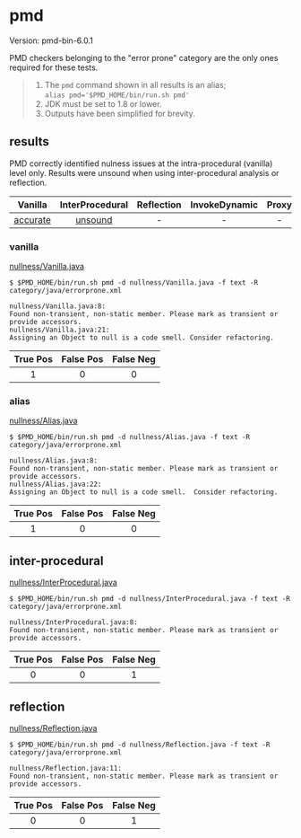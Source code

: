
# pmd

Version: pmd-bin-6.0.1

PMD checkers belonging to the "error prone" category are the only ones required for these tests.

> 1. The `pmd` command shown in all results is an alias; <br>
> `alias pmd='$PMD_HOME/bin/run.sh pmd'`
> 2. JDK must be set to 1.8 or lower.
> 3. Outputs have been simplified for brevity.

## results

PMD correctly identified nulness issues at the intra-procedural (vanilla) level only. Results were unsound when using inter-procedural analysis or reflection.

| Vanilla | InterProcedural | Reflection | InvokeDynamic | Proxy |
| :---: | :---: | :---: | :---: | :---: |
| [accurate](https://github.com/michaelemery/staticanalysis/blob/master/checker/nullness/pmd.md#vanilla) | [unsound](https://github.com/michaelemery/staticanalysis/blob/master/checker/nullness/pmd.md#inter-procedural) | - | - | - |

### vanilla

[nullness/Vanilla.java](https://github.com/michaelemery/staticanalysis/blob/master/checker/nullness/Vanilla.java)

```
$ $PMD_HOME/bin/run.sh pmd -d nullness/Vanilla.java -f text -R category/java/errorprone.xml

nullness/Vanilla.java:8:
Found non-transient, non-static member. Please mark as transient or provide accessors.
nullness/Vanilla.java:21:
Assigning an Object to null is a code smell. Consider refactoring.
```

| True Pos | False Pos | False Neg |
| :---: | :---: | :---: |
| 1 | 0 | 0 |

### alias

[nullness/Alias.java](https://github.com/michaelemery/staticanalysis/blob/master/checker/nullness/Alias.java)

```
$ $PMD_HOME/bin/run.sh pmd -d nullness/Alias.java -f text -R category/java/errorprone.xml

nullness/Alias.java:8: 
Found non-transient, non-static member. Please mark as transient or provide accessors.
nullness/Alias.java:22:    
Assigning an Object to null is a code smell.  Consider refactoring.
```

| True Pos | False Pos | False Neg |
| :---: | :---: | :---: |
| 1 | 0 | 0 |

## inter-procedural

[nullness/InterProcedural.java](https://github.com/michaelemery/staticanalysis/blob/master/checker/nullness/InterProcedural.java)

```
$ $PMD_HOME/bin/run.sh pmd -d nullness/InterProcedural.java -f text -R category/java/errorprone.xml

nullness/InterProcedural.java:8:  
Found non-transient, non-static member. Please mark as transient or provide accessors.
```

| True Pos | False Pos | False Neg |
| :---: | :---: | :---: |
| 0 | 0 | 1 |

## reflection

[nullness/Reflection.java](https://github.com/michaelemery/staticanalysis/blob/master/checker/nullness/Reflection.java)

```
$ $PMD_HOME/bin/run.sh pmd -d nullness/Reflection.java -f text -R category/java/errorprone.xml

nullness/Reflection.java:11:   
Found non-transient, non-static member. Please mark as transient or provide accessors.
```

| True Pos | False Pos | False Neg |
| :---: | :---: | :---: |
| 0 | 0 | 1 |
